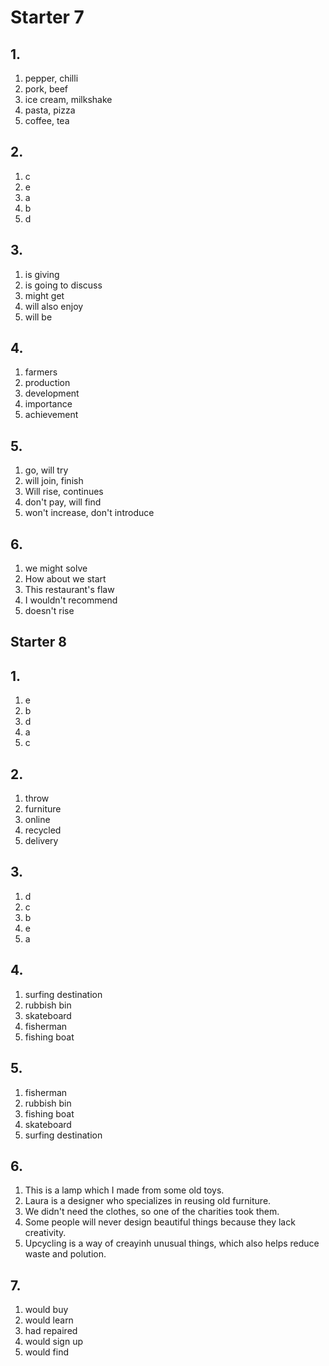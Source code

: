 # Starter 7
## 1.
1. pepper, chilli
2. pork, beef
3. ice cream, milkshake
4. pasta, pizza
5. coffee, tea
## 2.
1. c
2. e
3. a
4. b
5. d
## 3. 
1. is giving
2. is going to discuss
3. might get
4. will also enjoy
5. will be
## 4.
1. farmers
2. production
3. development
4. importance
5. achievement
## 5. 
1. go, will try
2. will join, finish
3. Will rise, continues
4. don't pay, will find
5. won't increase, don't introduce
## 6.
1. we might solve
2. How about we start
3. This restaurant's flaw
4. I wouldn't recommend
5. doesn't rise
## Starter 8
## 1.
1. e
2. b
3. d
4. a
5. c
## 2.
1. throw
2. furniture
3. online
4. recycled
5. delivery
## 3.
1. d
2. c
3. b
4. e
5. a
## 4. 
1. surfing destination
2. rubbish bin
3. skateboard
4. fisherman
5. fishing boat
## 5.
1. fisherman
2. rubbish bin
3. fishing boat
4. skateboard
5. surfing destination
## 6.
1. This is a lamp which I made from some old toys.
2. Laura is a designer who specializes in reusing old furniture.
3. We didn't need the clothes, so one of the charities took them.
4. Some people will never design beautiful things because they lack creativity.
5. Upcycling is a way of creayinh unusual things, which also helps reduce waste and polution.
## 7.
1. would buy
2. would learn
3. had repaired
4. would sign up
5. would find
